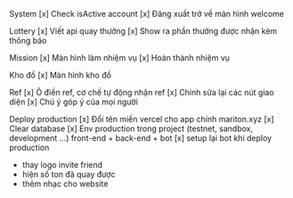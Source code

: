 System
[x] Check isActive account
[x] Đăng xuất trở về màn hình welcome

Lottery
[x] Viết api quay thưởng
[x] Show ra phần thưởng được nhận kèm thông báo

Mission
[x] Màn hình làm nhiệm vụ
[x] Hoàn thành nhiệm vụ

Kho đồ
[x] Màn hình kho đồ

Ref
[x] Ô điền ref, cơ chế tự động nhận ref
[x] Chỉnh sửa lại các nút giao diện
[x] Chú ý góp ý của mọi người

Deploy production
[x] Đổi tên miền vercel cho app chính mariton.xyz
[x] Clear database
[x] Env production trong project (testnet, sandbox, development ...) front-end + back-end + bot
[x] setup lại bot khi deploy production

- thay logo invite friend
- hiện số ton đã quay được
- thêm nhạc cho website